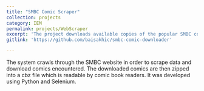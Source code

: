 ```yaml
---
title: "SMBC Comic Scraper"
collection: projects
category: IEM
permalink: projects/WebScraper
excerpt: 'The project downloads available copies of the popular SMBC comic and compiles them to a comic book readable format.'
gitlink: 'https://github.com/baisakhic/smbc-comic-downloader'

---
```


The system crawls through the SMBC website in order to scrape data and download comics encountered. The downloaded comics are then zipped into a cbz file which is readable by comic book readers. It was developed using Python and Selenium.